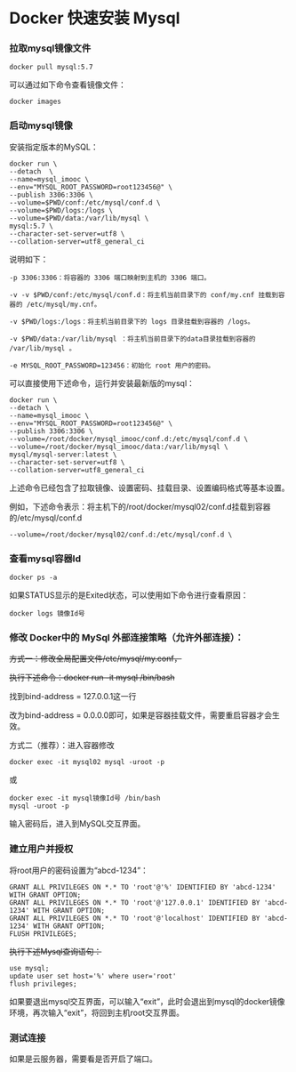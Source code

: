 # Docker 快速安装 Mysql



### 拉取mysql镜像文件

```
docker pull mysql:5.7
```

可以通过如下命令查看镜像文件：

```
docker images
```

### 启动mysql镜像

安装指定版本的MySQL：

```
docker run \
--detach  \
--name=mysql_imooc \
--env="MYSQL_ROOT_PASSWORD=root123456@" \
--publish 3306:3306 \
--volume=$PWD/conf:/etc/mysql/conf.d \
--volume=$PWD/logs:/logs \
--volume=$PWD/data:/var/lib/mysql \
mysql:5.7 \
--character-set-server=utf8 \
--collation-server=utf8_general_ci
```

说明如下：

```
-p 3306:3306：将容器的 3306 端口映射到主机的 3306 端口。

-v -v $PWD/conf:/etc/mysql/conf.d：将主机当前目录下的 conf/my.cnf 挂载到容器的 /etc/mysql/my.cnf。

-v $PWD/logs:/logs：将主机当前目录下的 logs 目录挂载到容器的 /logs。

-v $PWD/data:/var/lib/mysql ：将主机当前目录下的data目录挂载到容器的 /var/lib/mysql 。

-e MYSQL_ROOT_PASSWORD=123456：初始化 root 用户的密码。
```

可以直接使用下述命令，运行并安装最新版的mysql：

```
docker run \
--detach \
--name=mysql_imooc \
--env="MYSQL_ROOT_PASSWORD=root123456@" \
--publish 3306:3306 \
--volume=/root/docker/mysql_imooc/conf.d:/etc/mysql/conf.d \
--volume=/root/docker/mysql_imooc/data:/var/lib/mysql \
mysql/mysql-server:latest \
--character-set-server=utf8 \
--collation-server=utf8_general_ci
```

上述命令已经包含了拉取镜像、设置密码、挂载目录、设置编码格式等基本设置。

例如，下述命令表示：将主机下的/root/docker/mysql02/conf.d挂载到容器的/etc/mysql/conf.d 

```
--volume=/root/docker/mysql02/conf.d:/etc/mysql/conf.d \
```

### 查看mysql容器Id

```
docker ps -a
```

如果STATUS显示的是Exited状态，可以使用如下命令进行查看原因：

```
docker logs 镜像Id号
```

### 修改 Docker中的 MySql 外部连接策略（允许外部连接）：

~~方式一：修改全局配置文件/etc/mysql/my.conf，~~

~~执行下述命令：docker run -it mysql /bin/bash~~

找到bind-address = 127.0.0.1这一行

改为bind-address = 0.0.0.0即可，如果是容器挂载文件，需要重启容器才会生效。

方式二（推荐）：进入容器修改

```
docker exec -it mysql02 mysql -uroot -p
```

或

```
docker exec -it mysql镜像Id号 /bin/bash
mysql -uroot -p
```

输入密码后，进入到MySQL交互界面。

### 建立用户并授权

将root用户的密码设置为“abcd-1234”：

```
GRANT ALL PRIVILEGES ON *.* TO 'root'@'%' IDENTIFIED BY 'abcd-1234' WITH GRANT OPTION;
GRANT ALL PRIVILEGES ON *.* TO 'root'@'127.0.0.1' IDENTIFIED BY 'abcd-1234' WITH GRANT OPTION;
GRANT ALL PRIVILEGES ON *.* TO 'root'@'localhost' IDENTIFIED BY 'abcd-1234' WITH GRANT OPTION;
FLUSH PRIVILEGES;
```

~~执行下述Mysql查询语句：~~

```
use mysql;
update user set host='%' where user='root'
flush privileges;
```

如果要退出mysql交互界面，可以输入“exit”，此时会退出到mysql的docker镜像环境，再次输入“exit”，将回到主机root交互界面。

### 测试连接

如果是云服务器，需要看是否开启了端口。

